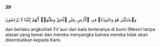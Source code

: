 ##### 39

<span class="ayah">وَٱسْتَكْبَرَ هُوَ وَجُنُودُهُۥ فِى ٱلْأَرْضِ بِغَيْرِ ٱلْحَقِّ وَظَنُّوٓا۟ أَنَّهُمْ إِلَيْنَا لَا يُرْجَعُونَ</span>

<span class="ayah_translation">dan berlaku angkuhlah Fir'aun dan bala tentaranya di bumi (Mesir) tanpa alasan yang benar dan mereka menyangka bahwa mereka tidak akan dikembalikan kepada Kami.</span>
